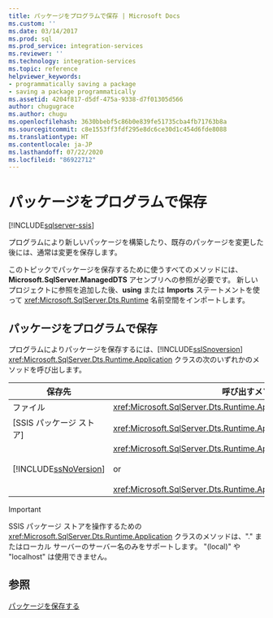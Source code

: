 ```yaml
---
title: パッケージをプログラムで保存 | Microsoft Docs
ms.custom: ''
ms.date: 03/14/2017
ms.prod: sql
ms.prod_service: integration-services
ms.reviewer: ''
ms.technology: integration-services
ms.topic: reference
helpviewer_keywords:
- programmatically saving a package
- saving a package programmatically
ms.assetid: 4204f817-d5df-475a-9338-d7f01305d566
author: chugugrace
ms.author: chugu
ms.openlocfilehash: 3630bbebf5c86b0e839fe51735cba4fb71763b8a
ms.sourcegitcommit: c8e1553ff3fdf295e8dc6ce30d1c454d6fde8088
ms.translationtype: HT
ms.contentlocale: ja-JP
ms.lasthandoff: 07/22/2020
ms.locfileid: "86922712"
---
```

# <a name="saving-a-package-programmatically"></a>パッケージをプログラムで保存

[!INCLUDE[sqlserver-ssis](../../includes/applies-to-version/sqlserver-ssis.md)]


  プログラムにより新しいパッケージを構築したり、既存のパッケージを変更した後には、通常は変更を保存します。  
  
 このトピックでパッケージを保存するために使うすべてのメソッドには、**Microsoft.SqlServer.ManagedDTS** アセンブリへの参照が必要です。 新しいプロジェクトに参照を追加した後、**using** または **Imports** ステートメントを使って <xref:Microsoft.SqlServer.Dts.Runtime> 名前空間をインポートします。  
  
## <a name="saving-a-package-programmatically"></a>パッケージをプログラムで保存  
 プログラムによりパッケージを保存するには、[!INCLUDE[ssISnoversion](../../includes/ssisnoversion-md.md)] <xref:Microsoft.SqlServer.Dts.Runtime.Application> クラスの次のいずれかのメソッドを呼び出します。  
  
|保存先|呼び出すメソッド|  
|----------------------|--------------------|  
|ファイル|<xref:Microsoft.SqlServer.Dts.Runtime.Application.SaveToXml%2A>|  
|[SSIS パッケージ ストア]|<xref:Microsoft.SqlServer.Dts.Runtime.Application.SaveToDtsServer%2A>|  
|[!INCLUDE[ssNoVersion](../../includes/ssnoversion-md.md)]|<xref:Microsoft.SqlServer.Dts.Runtime.Application.SaveToSqlServer%2A><br /><br /> or<br /><br /> <xref:Microsoft.SqlServer.Dts.Runtime.Application.SaveToSqlServerAs%2A>|  
  
> [!IMPORTANT]  
>  SSIS パッケージ ストアを操作するための <xref:Microsoft.SqlServer.Dts.Runtime.Application> クラスのメソッドは、"." またはローカル サーバーのサーバー名のみをサポートします。 "(local)" や "localhost" は使用できません。  
  
## <a name="see-also"></a>参照  
 [パッケージを保存する](../../integration-services/save-packages.md)  
  
  
